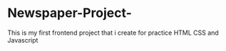 # Newspaper-Project-
This is my first frontend project that i create for practice HTML CSS and Javascript
